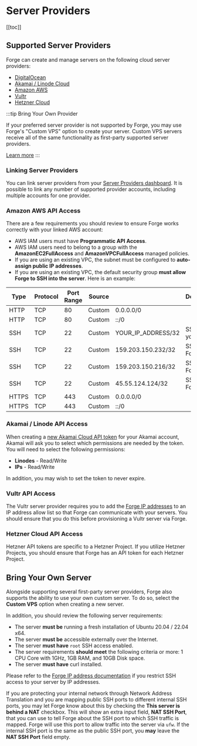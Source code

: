 # Server Providers

[[toc]]

## Supported Server Providers

Forge can create and manage servers on the following cloud server providers:

- [DigitalOcean](https://www.digitalocean.com/)
- [Akamai / Linode Cloud](https://www.linode.com/)
- [Amazon AWS](https://aws.amazon.com/)
- [Vultr](https://www.vultr.com/)
- [Hetzner Cloud](https://www.hetzner.com/cloud)

:::tip Bring Your Own Provider

If your preferred server provider is not supported by Forge, you may use Forge's "Custom VPS" option to create your server. Custom VPS servers receive all of the same functionality as first-party supported server providers.

[Learn more](/servers/providers#bring-your-own-server)
:::

### Linking Server Providers

You can link server providers from your [Server Providers dashboard](https://forge.laravel.com/user-profile/server-providers). It is possible to link any number of supported provider accounts, including multiple accounts for one provider.

### Amazon AWS API Access

There are a few requirements you should review to ensure Forge works correctly with your linked AWS account:

- AWS IAM users must have  **Programmatic API Access**.
- AWS IAM users need to belong to a group with the **AmazonEC2FullAccess** and **AmazonVPCFullAccess** managed policies.
- If you are using an existing VPC, the subnet must be configured to **auto-assign public IP addresses**.
- If you are using an existing VPC, the default security group **must allow Forge to SSH into the server**. Here is an example:

| Type  | Protocol | Port Range | Source |                    | Description      |
|-------|----------|------------|--------|--------------------|------------------|
| HTTP  | TCP      | 80         | Custom | 0.0.0.0/0          |                  |
| HTTP  | TCP      | 80         | Custom | ::/0               |                  |
| SSH   | TCP      | 22         | Custom | YOUR_IP_ADDRESS/32 | SSH from your IP |
| SSH   | TCP      | 22         | Custom | 159.203.150.232/32 | SSH from Forge   |
| SSH   | TCP      | 22         | Custom | 159.203.150.216/32 | SSH from Forge   |
| SSH   | TCP      | 22         | Custom | 45.55.124.124/32   | SSH from Forge   |
| HTTPS | TCP      | 443        | Custom | 0.0.0.0/0          |                  |
| HTTPS | TCP      | 443        | Custom | ::/0               |                  |

### Akamai / Linode API Access

When creating a [new Akamai Cloud API token](https://cloud.linode.com/profile/tokens) for your Akamai account, Akamai will ask you to select which permissions are needed by the token. You will need to select the following permissions:

- **Linodes** - Read/Write
- **IPs** - Read/Write

In addition, you may wish to set the token to never expire.

### Vultr API Access

The Vultr server provider requires you to add the [Forge IP addresses](/introduction#forge-ip-addresses) to an IP address allow list so that Forge can communicate with your servers. You should ensure that you do this before provisioning a Vultr server via Forge.

### Hetzner Cloud API Access

Hetzner API tokens are specific to a Hetzner Project. If you utilize Hetzner Projects, you should ensure that Forge has an API token for each Hetzner Project.

## Bring Your Own Server

Alongside supporting several first-party server providers, Forge also supports the ability to use your own custom server. To do so, select the **Custom VPS** option when creating a new server.

In addition, you should review the following server requirements:

- The server **must be** running a fresh installation of Ubuntu 20.04 / 22.04 x64.
- The server **must be** accessible externally over the Internet.
- The server **must have** `root` SSH access enabled.
- The server requirements **should meet** the following criteria or more: 1 CPU Core with 1GHz, 1GB RAM, and 10GB Disk space.
- The server **must have** curl installed.

Please refer to the [Forge IP address documentation](/introduction#forge-ip-addresses) if you restrict SSH access to your server by IP addresses.

If you are protecting your internal network through Network Address Translation and you are mapping public SSH ports to different internal SSH ports, you may let Forge know about this by checking the **This server is behind a NAT** checkbox. This will show an extra input field, **NAT SSH Port**, that you can use to tell Forge about the SSH port to which SSH traffic is mapped. Forge will use this port to allow traffic into the server via `ufw`. If the internal SSH port is the same as the public SSH port, you **may** leave the **NAT SSH Port** field empty.
